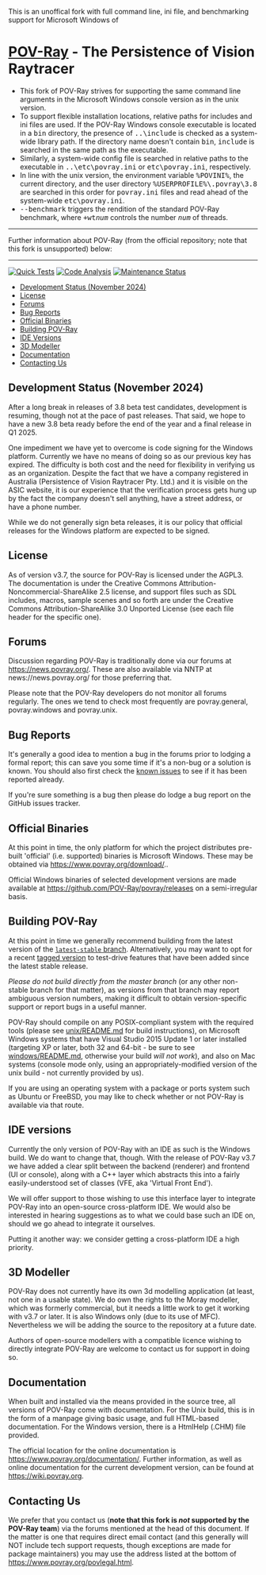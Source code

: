 This is an unoffical fork with full command line, ini file, and benchmarking support for Microsoft Windows of

[POV-Ray](http://www.povray.org/) - The Persistence of Vision Raytracer
=======================================================================

- This fork of POV-Ray strives for supporting the same command line arguments in the Microsoft Windows console version as in the unix version.
- To support flexible installation locations, relative paths for includes and ini files are used. If the POV-Ray Windows console executable is located in a <tt>bin</tt> directory, the presence of <tt>..\include</tt> is checked as a system-wide library path. If the directory name doesn't contain <tt>bin</tt>, <tt>include</tt> is searched in the same path as the executable.
- Similarly, a system-wide config file is searched in relative paths to the executable in <tt>..\etc\povray.ini</tt> or <tt>etc\povray.ini</tt>, respectively.
- In line with the unix version, the environment variable <tt>%POVINI%</tt>, the current directory, and the user directory <tt>%USERPROFILE%\\.povray\3.8</tt> are searched in this order for <tt>povray.ini</tt> files and read ahead of the system-wide <tt>etc\povray.ini</tt>.
- <tt>--benchmark</tt> triggers the rendition of the standard POV-Ray benchmark, where <tt>+wt<i>num</i></tt> controls the number <tt><i>num</i></tt> of threads.

<hr>
Further information about POV-Ray (from the official repository; note that this fork is unsupported) below:
<hr>

[![Quick Tests](https://github.com/POV-Ray/povray/actions/workflows/test_build_quick.yml/badge.svg)](https://github.com/POV-Ray/povray/actions/workflows/test_build_quick.yml)
[![Code Analysis](https://github.com/POV-Ray/povray/actions/workflows/codeql-analysis.yml/badge.svg)](https://github.com/POV-Ray/povray/actions/workflows/codeql-analysis.yml)
[![Maintenance Status](https://img.shields.io/maintenance/yes/2024.svg)](README.md "Last edited 2024-11-03")

- [Development Status (November 2024)](#development-status-november-2024)
- [License](#license)
- [Forums](#forums)
- [Bug Reports](#bug-reports)
- [Official Binaries](#official-binaries)
- [Building POV-Ray](#building-pov-ray)
- [IDE Versions](#ide-versions)
- [3D Modeller](#3d-modeller)
- [Documentation](#documentation)
- [Contacting Us](#contacting-us)

Development Status (November 2024)
--------------------------------------
After a long break in releases of 3.8 beta test candidates, development is resuming, though not at the
pace of past releases. That said, we hope to have a new 3.8 beta ready before the end of the year and
a final release in Q1 2025.

One impediment we have yet to overcome is code signing for the Windows platform. Currently we have
no means of doing so as our previous key has expired. The difficulty is both cost and the need for
flexibility in verifying us as an organization. Despite the fact that we have a company registered
in Australia (Persistence of Vision Raytracer Pty. Ltd.) and it is visible on the ASIC website, it
is our experience that the verification process gets hung up by the fact the company doesn't sell
anything, have a street address, or have a phone number.

While we do not generally sign beta releases, it is our policy that official releases for the Windows
platform are expected to be signed.

License
--------------------------------------

As of version v3.7, the source for POV-Ray is licensed under the AGPL3. The documentation is under the
Creative Commons Attribution-Noncommercial-ShareAlike 2.5 license, and support files such
as SDL includes, macros, sample scenes and so forth are under the Creative Commons Attribution-ShareAlike
3.0 Unported License (see each file header for the specific one).

Forums
--------------------------------------

Discussion regarding POV-Ray is traditionally done via our forums at https://news.povray.org/.
These are also available via NNTP at news://news.povray.org/ for those preferring that.

Please note that the POV-Ray developers do not monitor all forums regularly. The ones we
tend to check most frequently are povray.general, povray.windows and povray.unix.

Bug Reports
--------------------------------------

It's generally a good idea to mention a bug in the forums prior to lodging a formal
report; this can save you some time if it's a non-bug or a solution is known. You
should also first check the [known issues](https://github.com/POV-Ray/povray/issues)
to see if it has been reported already.

If you're sure something is a bug then please do lodge a bug report on the GitHub issues tracker.

Official Binaries
--------------------------------------

At this point in time, the only platform for which the project distributes pre-built
'official' (i.e. supported) binaries is Microsoft Windows. These may be
obtained via https://www.povray.org/download/..

Official Windows binaries of selected development versions are made available at
https://github.com/POV-Ray/povray/releases on a semi-irregular basis.

Building POV-Ray
--------------------------------------

At this point in time we generally recommend building from the latest version of the
[`latest-stable` branch](https://github.com/POV-Ray/povray/tree/latest-stable). Alternatively,
you may want to opt for a recent [tagged version](https://github.com/POV-Ray/povray/tags)
to test-drive features that have been added since the latest stable release.

_Please do not build directly from the master branch_ (or any other non-stable branch
for that matter), as versions from that branch may report ambiguous version numbers,
making it difficult to obtain version-specific support or report bugs in a useful manner.

POV-Ray should compile on any POSIX-compliant system with the required tools (please see
[unix/README.md](unix/README.md) for build instructions),
on Microsoft Windows systems that have Visual Studio 2015 Update 1 or later installed (targeting
XP or later, both 32 and 64-bit - be sure to see [windows/README.md](windows/README.md),
otherwise your build _will not work_), and also on Mac systems (console mode only, using
an appropriately-modified version of the unix build - not currently provided by us).

If you are using an operating system with a package or ports system such as
Ubuntu or FreeBSD, you may like to check whether or not POV-Ray is available
via that route.

IDE versions
--------------------------------------

Currently the only version of POV-Ray with an IDE as such is the Windows build.
We do want to change that, though. With the release of POV-Ray v3.7 we have added
a clear split between the backend (renderer) and frontend (UI or console), along
with a C++ layer which abstracts this into a fairly easily-understood set of 
classes (VFE, aka 'Virtual Front End').

We will offer support to those wishing to use this interface layer to integrate
POV-Ray into an open-source cross-platform IDE. We would also be interested in
hearing suggestions as to what we could base such an IDE on, should we go ahead
to integrate it ourselves.

Putting it another way: we consider getting a cross-platform IDE a high priority.

3D Modeller
-------------------------------------

POV-Ray does not currently have its own 3d modelling application (at least, not one
in a usable state). We do own the rights to the Moray modeller, which was formerly
commercial, but it needs a little work to get it working with v3.7 or later. It is also
Windows only (due to its use of MFC). Nevertheless we will be adding the source
to the repository at a future date.

Authors of open-source modellers with a compatible licence wishing to directly
integrate POV-Ray are welcome to contact us for support in doing so.

Documentation
--------------------------------------

When built and installed via the means provided in the source tree, all versions
of POV-Ray come with documentation. For the Unix build, this is in the form of a
manpage giving basic usage, and full HTML-based documentation. For the Windows
version, there is a HtmlHelp (.CHM) file provided.

The official location for the online documentation is https://www.povray.org/documentation/.
Further information, as well as online documentation for the current development
version, can be found at https://wiki.povray.org.

Contacting Us
--------------------------------------

We prefer that you contact us (<b>note that this fork is <i>not</i> supported by the POV-Ray team</b>) via the forums mentioned at the head of this document.
If the matter is one that requires direct email contact (and this generally will NOT
include tech support requests, though exceptions are made for package maintainers)
you may use the address listed at the bottom of https://www.povray.org/povlegal.html.

